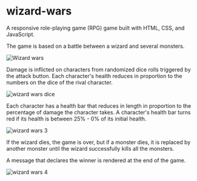 # wizard-wars
 A responsive role-playing game (RPG) game built with HTML, CSS, and JavaScript.

The game is based on a battle between a wizard and several monsters. 

![Wizard wars](https://github.com/VriaA/wizard-wars/assets/123843734/747794e8-f49c-4028-b49e-029dece8bf99)

Damage is inflicted on characters from randomized dice rolls triggered by the attack button. Each character's health reduces in proportion to the numbers on the dice of the rival character.

![wizard wars dice](https://github.com/VriaA/wizard-wars/assets/123843734/d145403b-a311-49cb-9d96-57d0afa0a52f)

Each character has a health bar that reduces in length in proportion to the percentage of damage the character takes. 
A character's health bar turns red if its health is between 25% - 0% of its initial health.

![wizard wars 3](https://github.com/VriaA/wizard-wars/assets/123843734/daeb8b6c-c5b2-4705-806c-0f664c0833b3)

If the wizard dies, the game is over, but if a monster dies, it is replaced by another monster until the wizard successfully kills all the monsters.

A message that declares the winner is rendered at the end of the game.

![wizard wars 4](https://github.com/VriaA/wizard-wars/assets/123843734/c66cba19-2522-47ac-895c-b445d3393f60)
